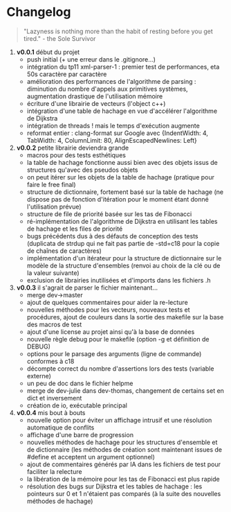 # Changelog

> "Lazyness is nothing more than the habit of resting before you get tired." - the Sole Survivor

1.  **v0.0.1** début du projet
    *   push initial (+ une erreur dans le .gitignore...)
    *   intégration du tp11 xml-parser-1 : premier test de performances, eta 50s caractère par caractère
    *   amélioration des performances de l'algorithme de parsing : diminution du nombre d'appels aux primitives systèmes, augmentation drastique de l'utilisation mémoire
    *   écriture d'une librairie de vecteurs (l'object c++)
    *   intégration d'une table de hachage en vue d'accélérer l'algorithme de Dijkstra
    *   intégration de threads ! mais le temps d'exécution augmente
    *   reformat entier : clang-format sur Google avec {IndentWidth: 4, TabWidth: 4, ColumnLimit: 80, AlignEscapedNewlines: Left}
2.  **v0.0.2** petite librairie deviendra grande
    *   macros pour des tests esthétiques
    *   la table de hachage fonctionne aussi bien avec des objets issus de structures qu'avec des pseudos objets
    *   on peut itérer sur les objets de la table de hachage (pratique pour faire le free final)
    *   structure de dictionnaire, fortement basé sur la table de hachage (ne dispose pas de fonction d'itération pour le moment étant donné l'utilisation prévue)
    *   structure de file de priorité basée sur les tas de Fibonacci
    *   ré-implémentation de l'algorithme de Dijkstra en utilisant les tables de hachage et les files de priorité
    *   bugs précédents dus à des défauts de conception des tests (duplicata de strdup qui ne fait pas partie de -std=c18 pour la copie de chaînes de caractères)
    *   implémentation d'un itérateur pour la structure de dictionnaire sur le modèle de la structure d'ensembles (renvoi au choix de la clé ou de la valeur suivante)
    *   exclusion de librairies inutilisées et d'imports dans les fichiers .h
3.  **v0.0.3** il s'agrait de parser le fichier maintenant...
    *   merge dev->master
    *   ajout de quelques commentaires pour aider la re-lecture
    *   nouvelles méthodes pour les vecteurs, nouveaux tests et procédures, ajout de couleurs dans la sortie des makefile sur la base des macros de test
    *   ajout d'une license au projet ainsi qu'à la base de données
    *   nouvelle règle debug pour le makefile (option -g et définition de DEBUG)
    *   options pour le parsage des arguments (ligne de commande) conformes à c18
    *   décompte correct du nombre d'assertions lors des tests (variable externe)
    *   un peu de doc dans le fichier helpme
    *   merge de dev-julie dans dev-thomas, changement de certains set en dict et inversement
    *   création de io, exécutable principal
4.  **v0.0.4** mis bout à bouts
    *   nouvelle option pour éviter un affichage intrusif et une résolution automatique de conflits
    *   affichage d'une barre de progression
    *   nouvelles méthodes de hachage pour les structures d'ensemble et de dictionnaire (les méthodes de création sont maintenant issues de #define et acceptent un argument optionnel)
    *   ajout de commentaires générés par IA dans les fichiers de test pour faciliter la relecture
    *   la libération de la mémoire pour les tas de Fibonacci est plus rapide
    *   résolution des bugs sur Dijkstra et les tables de hachage : les pointeurs sur 0 et 1 n'étaient pas comparés (à la suite des nouvelles méthodes de hachage)
